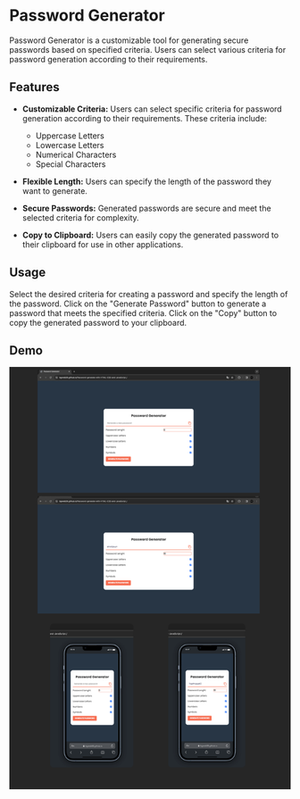 # Password Generator

Password Generator is a customizable tool for generating secure passwords based on specified criteria. Users can select various criteria for password generation according to their requirements.

## Features

- **Customizable Criteria:** Users can select specific criteria for password generation according to their requirements. These criteria include:
  - Uppercase Letters
  - Lowercase Letters
  - Numerical Characters
  - Special Characters

- **Flexible Length:** Users can specify the length of the password they want to generate.

- **Secure Passwords:** Generated passwords are secure and meet the selected criteria for complexity.

- **Copy to Clipboard:** Users can easily copy the generated password to their clipboard for use in other applications.

## Usage

Select the desired criteria for creating a password and specify the length of the password. Click on the "Generate Password" button to generate a password that meets the specified criteria. Click on the "Copy" button to copy the generated password to your clipboard.

## Demo

![Password Generator Image](https://github.com/BGWEB08/README.md-IMAGES/blob/main/JavaScript%20Trials/Password%20Generator/passwordgenerator-img.png?raw=true)
